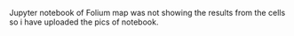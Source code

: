 Jupyter notebook of Folium map was not showing the results from the cells so i have uploaded the pics of notebook.
